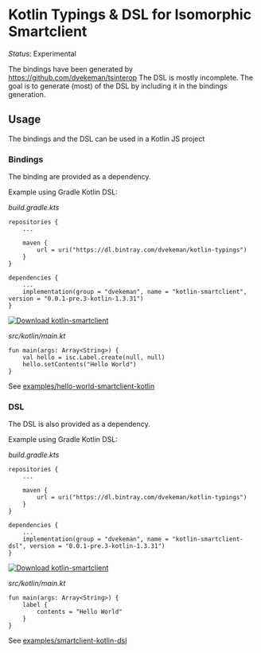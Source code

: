 # Kotlin Typings & DSL for Isomorphic Smartclient

*Status*: Experimental

The bindings have been generated by https://github.com/dvekeman/tsinterop
The DSL is mostly incomplete. The goal is to generate (most) of the DSL by including it in the bindings generation.

## Usage

The bindings and the DSL can be used in a Kotlin JS project

### Bindings

The binding are provided as a dependency.

Example using Gradle Kotlin DSL:

*build.gradle.kts*

```
repositories {
    ...

    maven { 
        url = uri("https://dl.bintray.com/dvekeman/kotlin-typings")
    }
}

dependencies {
    ...
    implementation(group = "dvekeman", name = "kotlin-smartclient", version = "0.0.1-pre.3-kotlin-1.3.31")
}
```

[ ![Download kotlin-smartclient](https://api.bintray.com/packages/dvekeman/kotlin-typings/kotlin-smartclient/images/download.svg) ](https://bintray.com/dvekeman/kotlin-typings/kotlin-smartclient/_latestVersion)

*src/kotlin/main.kt*

```
fun main(args: Array<String>) {
    val hello = isc.Label.create(null, null)
    hello.setContents("Hello World")
}
```

See [examples/hello-world-smartclient-kotlin](examples/hello-world-smartclient-kotlin)

### DSL

The DSL is also provided as a dependency.

Example using Gradle Kotlin DSL:

*build.gradle.kts*

```
repositories {
    ...

    maven { 
        url = uri("https://dl.bintray.com/dvekeman/kotlin-typings")
    }
}

dependencies {
    ...
    implementation(group = "dvekeman", name = "kotlin-smartclient-dsl", version = "0.0.1-pre.3-kotlin-1.3.31")
}
```

[ ![Download kotlin-smartclient](https://api.bintray.com/packages/dvekeman/kotlin-typings/kotlin-smartclient-dsl/images/download.svg) ](https://bintray.com/dvekeman/kotlin-typings/kotlin-smartclient-dsl/_latestVersion)


*src/kotlin/main.kt*

```
fun main(args: Array<String>) {
    label {
        contents = "Hello World"
    }
}
```

See [examples/smartclient-kotlin-dsl](examples/smartclient-kotlin-dsl)
